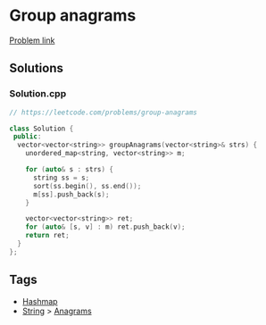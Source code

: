 # Group anagrams

[Problem link](https://leetcode.com/problems/group-anagrams)

## Solutions


### Solution.cpp
```cpp
// https://leetcode.com/problems/group-anagrams

class Solution {
 public:
  vector<vector<string>> groupAnagrams(vector<string>& strs) {
    unordered_map<string, vector<string>> m;

    for (auto& s : strs) {
      string ss = s;
      sort(ss.begin(), ss.end());
      m[ss].push_back(s);
    }

    vector<vector<string>> ret;
    for (auto& [s, v] : m) ret.push_back(v);
    return ret;
  }
};
```
## Tags

* [Hashmap](/Collections/hashmap.md#hashmap)
* [String](/Collections/string.md#string) > [Anagrams](/Collections/string.md#anagrams)
